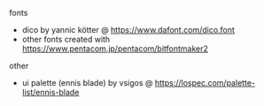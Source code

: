 fonts
- dico by yannic kötter @ https://www.dafont.com/dico.font
- other fonts created with https://www.pentacom.jp/pentacom/bitfontmaker2

other
- ui palette (ennis blade) by vsigos @ https://lospec.com/palette-list/ennis-blade
